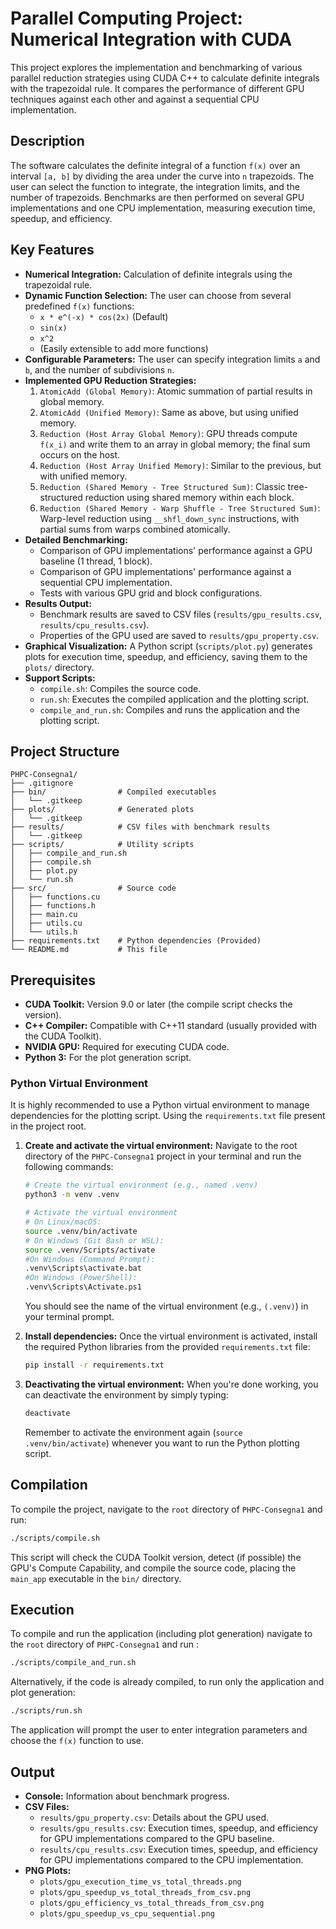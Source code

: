 # Parallel Computing Project: Numerical Integration with CUDA

This project explores the implementation and benchmarking of various parallel reduction strategies using CUDA C++ to calculate definite integrals with the trapezoidal rule. It compares the performance of different GPU techniques against each other and against a sequential CPU implementation.

## Description

The software calculates the definite integral of a function `f(x)` over an interval `[a, b]` by dividing the area under the curve into `n` trapezoids. The user can select the function to integrate, the integration limits, and the number of trapezoids. Benchmarks are then performed on several GPU implementations and one CPU implementation, measuring execution time, speedup, and efficiency.

## Key Features

*   **Numerical Integration:** Calculation of definite integrals using the trapezoidal rule.
*   **Dynamic Function Selection:** The user can choose from several predefined `f(x)` functions:
    *   `x * e^(-x) * cos(2x)` (Default)
    *   `sin(x)`
    *   `x^2`
    *   (Easily extensible to add more functions)
*   **Configurable Parameters:** The user can specify integration limits `a` and `b`, and the number of subdivisions `n`.
*   **Implemented GPU Reduction Strategies:**
    1.  `AtomicAdd (Global Memory)`: Atomic summation of partial results in global memory.
    2.  `AtomicAdd (Unified Memory)`: Same as above, but using unified memory.
    3.  `Reduction (Host Array Global Memory)`: GPU threads compute `f(x_i)` and write them to an array in global memory; the final sum occurs on the host.
    4.  `Reduction (Host Array Unified Memory)`: Similar to the previous, but with unified memory.
    5.  `Reduction (Shared Memory - Tree Structured Sum)`: Classic tree-structured reduction using shared memory within each block.
    6.  `Reduction (Shared Memory - Warp Shuffle - Tree Structured Sum)`: Warp-level reduction using `__shfl_down_sync` instructions, with partial sums from warps combined atomically.
*   **Detailed Benchmarking:**
    *   Comparison of GPU implementations' performance against a GPU baseline (1 thread, 1 block).
    *   Comparison of GPU implementations' performance against a sequential CPU implementation.
    *   Tests with various GPU grid and block configurations.
*   **Results Output:**
    *   Benchmark results are saved to CSV files (`results/gpu_results.csv`, `results/cpu_results.csv`).
    *   Properties of the GPU used are saved to `results/gpu_property.csv`.
*   **Graphical Visualization:** A Python script (`scripts/plot.py`) generates plots for execution time, speedup, and efficiency, saving them to the `plots/` directory.
*   **Support Scripts:**
    *   `compile.sh`: Compiles the source code.
    *   `run.sh`: Executes the compiled application and the plotting script.
    *   `compile_and_run.sh`: Compiles and runs the application and the plotting script.

## Project Structure

```
PHPC-Consegna1/
├── .gitignore
├── bin/                # Compiled executables
│   └── .gitkeep
├── plots/              # Generated plots
│   └── .gitkeep
├── results/            # CSV files with benchmark results
│   └── .gitkeep
├── scripts/            # Utility scripts
│   ├── compile_and_run.sh
│   ├── compile.sh
│   ├── plot.py
│   └── run.sh
├── src/                # Source code
│   ├── functions.cu
│   ├── functions.h
│   ├── main.cu
│   ├── utils.cu
│   └── utils.h
├── requirements.txt    # Python dependencies (Provided)
└── README.md           # This file
```

## Prerequisites

*   **CUDA Toolkit:** Version 9.0 or later (the compile script checks the version).
*   **C++ Compiler:** Compatible with C++11 standard (usually provided with the CUDA Toolkit).
*   **NVIDIA GPU:** Required for executing CUDA code.
*   **Python 3:** For the plot generation script.

### Python Virtual Environment

It is highly recommended to use a Python virtual environment to manage dependencies for the plotting script. Using the `requirements.txt` file present in the project root.

1.  **Create and activate the virtual environment:**
    Navigate to the root directory of the `PHPC-Consegna1` project in your terminal and run the following commands:
    ```bash
    # Create the virtual environment (e.g., named .venv)
    python3 -m venv .venv

    # Activate the virtual environment
    # On Linux/macOS:
    source .venv/bin/activate
    # On Windows (Git Bash or WSL):
    source .venv/Scripts/activate
    #On Windows (Command Prompt):
    .venv\Scripts\activate.bat
    #On Windows (PowerShell):
    .venv\Scripts\Activate.ps1
    ```
    You should see the name of the virtual environment (e.g., `(.venv)`) in your terminal prompt.

2.  **Install dependencies:**
    Once the virtual environment is activated, install the required Python libraries from the provided `requirements.txt` file:
    ```bash
    pip install -r requirements.txt
    ```

3.  **Deactivating the virtual environment:**
    When you're done working, you can deactivate the environment by simply typing:
    ```bash
    deactivate
    ```
    Remember to activate the environment again (`source .venv/bin/activate`) whenever you want to run the Python plotting script.

## Compilation

To compile the project, navigate to the `root` directory of `PHPC-Consegna1` and run:

```bash
./scripts/compile.sh
```

This script will check the CUDA Toolkit version, detect (if possible) the GPU's Compute Capability, and compile the source code, placing the `main_app` executable in the `bin/` directory.

## Execution

To compile and run the application (including plot generation) navigate to the `root` directory of `PHPC-Consegna1` and run :

```bash
./scripts/compile_and_run.sh
```

Alternatively, if the code is already compiled, to run only the application and plot generation:

```bash
./scripts/run.sh
```

The application will prompt the user to enter integration parameters and choose the `f(x)` function to use.

## Output

*   **Console:** Information about benchmark progress.
*   **CSV Files:**
    *   `results/gpu_property.csv`: Details about the GPU used.
    *   `results/gpu_results.csv`: Execution times, speedup, and efficiency for GPU implementations compared to the GPU baseline.
    *   `results/cpu_results.csv`: Execution times, speedup, and efficiency for GPU implementations compared to the CPU implementation.
*   **PNG Plots:**
    *   `plots/gpu_execution_time_vs_total_threads.png`
    *   `plots/gpu_speedup_vs_total_threads_from_csv.png`
    *   `plots/gpu_efficiency_vs_total_threads_from_csv.png`
    *   `plots/gpu_speedup_vs_cpu_sequential.png`
